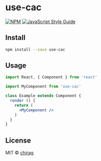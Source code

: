 # use-cac

> 

[![NPM](https://img.shields.io/npm/v/use-cac.svg)](https://www.npmjs.com/package/use-cac) [![JavaScript Style Guide](https://img.shields.io/badge/code_style-standard-brightgreen.svg)](https://standardjs.com)

## Install

```bash
npm install --save use-cac
```

## Usage

```jsx
import React, { Component } from 'react'

import MyComponent from 'use-cac'

class Example extends Component {
  render () {
    return (
      <MyComponent />
    )
  }
}
```

## License

MIT © [chirag](https://github.com/chirag)
